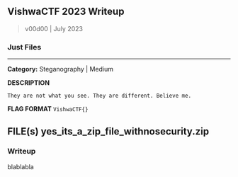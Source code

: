 ## VishwaCTF 2023 Writeup

> v00d00 | July 2023

### Just Files
----
**Category:** Steganography | Medium

**DESCRIPTION**
```
They are not what you see. They are different. Believe me.
```
**FLAG FORMAT**
``
VishwaCTF{}
``

**FILE(s)**
yes_its_a_zip_file_withnosecurity.zip
---
### Writeup

blablabla
